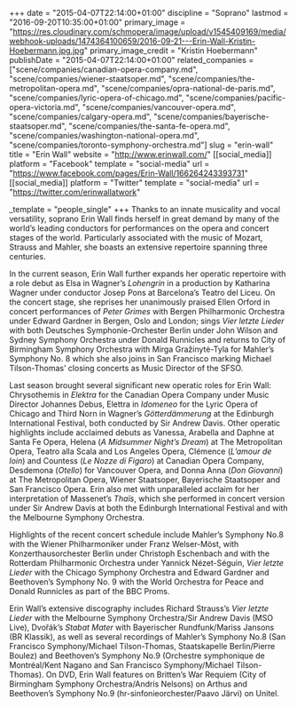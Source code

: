 +++
date = "2015-04-07T22:14:00+01:00"
discipline = "Soprano"
lastmod = "2016-09-20T10:35:00+01:00"
primary_image = "https://res.cloudinary.com/schmopera/image/upload/v1545409169/media/webhook-uploads/1474364100659/2016-09-21---Erin-Wall-Kristin-Hoebermann.jpg.jpg"
primary_image_credit = "Kristin Hoebermann"
publishDate = "2015-04-07T22:14:00+01:00"
related_companies = ["scene/companies/canadian-opera-company.md", "scene/companies/wiener-staatsoper.md", "scene/companies/the-metropolitan-opera.md", "scene/companies/opra-national-de-paris.md", "scene/companies/lyric-opera-of-chicago.md", "scene/companies/pacific-opera-victoria.md", "scene/companies/vancouver-opera.md", "scene/companies/calgary-opera.md", "scene/companies/bayerische-staatsoper.md", "scene/companies/the-santa-fe-opera.md", "scene/companies/washington-national-opera.md", "scene/companies/toronto-symphony-orchestra.md"]
slug = "erin-wall"
title = "Erin Wall"
website = "http://www.erinwall.com/"
[[social_media]]
platform = "Facebook"
template = "social-media"
url = "https://www.facebook.com/pages/Erin-Wall/166264243393731"
[[social_media]]
platform = "Twitter"
template = "social-media"
url = "https://twitter.com/erinwallatwork"

_template = "people_single"
+++
Thanks to an innate musicality and vocal versatility, soprano Erin Wall finds herself in great demand by many of the world’s leading conductors for performances on the opera and concert stages of the world. Particularly associated with the music of Mozart, Strauss and Mahler, she boasts an extensive repertoire spanning three centuries.

In the current season, Erin Wall further expands her operatic repertoire with a role debut as Elsa in Wagner’s _Lohengrin_ in a production by Katharina Wagner under conductor Josep Pons at Barcelona’s Teatro del Liceu. On the concert stage, she reprises her unanimously praised Ellen Orford in concert performances of _Peter Grimes_ with Bergen Philharmonic Orchestra under Edward Gardner in Bergen, Oslo and London; sings _Vier letzte Lieder_ with both Deutsches Symphonie-Orchester Berlin under John Wilson and Sydney Symphony Orchestra under Donald Runnicles and returns to City of Birmingham Symphony Orchestra with Mirga Gražinytė-Tyla for Mahler’s Symphony No. 8 which she also joins in San Francisco marking Michael Tilson-Thomas’ closing concerts as Music Director of the SFSO.

Last season brought several significant new operatic roles for Erin Wall: Chrysothemis in _Elektra_ for the Canadian Opera Company under Music Director Johannes Debus, Elettra in _Idomeneo_ for the Lyric Opera of Chicago and Third Norn in Wagner’s _Götterdämmerung_ at the Edinburgh International Festival, both conducted by Sir Andrew Davis. Other operatic highlights include acclaimed debuts as Vanessa, Arabella and Daphne at Santa Fe Opera, Helena (_A Midsummer Night’s Dream_) at The Metropolitan Opera, Teatro alla Scala and Los Angeles Opera, Clémence (_L’amour de loin_) and Countess (_Le Nozze di Figaro_) at Canadian Opera Company, Desdemona (_Otello_) for Vancouver Opera, and Donna Anna (_Don Giovanni_) at The Metropolitan Opera, Wiener Staatsoper, Bayerische Staatsoper and San Francisco Opera. Erin also met with unparalleled acclaim for her interpretation of Massenet’s _Thaïs_, which she performed in concert version under Sir Andrew Davis at both the Edinburgh International Festival and with the Melbourne Symphony Orchestra.

Highlights of the recent concert schedule include Mahler’s Symphony No.8 with the Wiener Philharmoniker under Franz Welser-Möst, with Konzerthausorchester Berlin under Christoph Eschenbach and with the Rotterdam Philharmonic Orchestra under Yannick Nézet-Séguin, _Vier letzte Lieder_ with the Chicago Symphony Orchestra and Edward Gardner and Beethoven’s Symphony No. 9 with the World Orchestra for Peace and Donald Runnicles as part of the BBC Proms.

Erin Wall’s extensive discography includes Richard Strauss’s _Vier letzte Lieder_ with the Melbourne Symphony Orchestra/​Sir Andrew Davis (MSO Live), Dvořák’s _Stabat Mater_ with Bayerischer Rundfunk/​Mariss Jansons (BR Klassik), as well as several recordings of Mahler’s Symphony No.8 (San Francisco Symphony/​Michael Tilson-Thomas, Staatskapelle Berlin/​Pierre Boulez) and Beethoven’s Symphony No.9 (Orchestre symphonique de Montréal/​Kent Nagano and San Francisco Symphony/​Michael Tilson-Thomas). On DVD, Erin Wall features on Britten’s War Requiem (City of Birmingham Symphony Orchestra/​Andris Nelsons) on Arthus and Beethoven’s Symphony No.9 (hr-sinfonieorchester/Paavo Järvi) on Unitel.